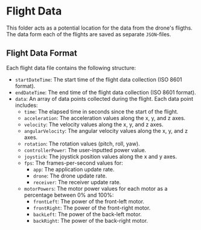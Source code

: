 # Flight Data

This folder acts as a potential location for the data from the drone's fligths. The data form each of the flights are saved as separate `JSON`-files.

## Flight Data Format

Each flight data file contains the following structure:

- `startDateTime`: The start time of the flight data collection (ISO 8601 format).
- `endDateTime`: The end time of the flight data collection (ISO 8601 format).
- `data`: An array of data points collected during the flight. Each data point includes:
  - `time`: The elapsed time in seconds since the start of the flight.
  - `acceleration`: The acceleration values along the x, y, and z axes.
  - `velocity`: The velocity values along the x, y, and z axes.
  - `angularVelocity`: The angular velocity values along the x, y, and z axes.
  - `rotation`: The rotation values (pitch, roll, yaw).
  - `controllerPower`: The user-inputted power value.
  - `joystick`: The joystick position values along the x and y axes.
  - `fps`: The frames-per-second values for:
    - `app`: The application update rate.
    - `drone`: The drone update rate.
    - `receiver`: The receiver update rate.
  - `motorPowers`: The motor power values for each motor as a percentage between 0% and 100%:
    - `frontLeft`: The power of the front-left motor.
    - `frontRight`: The power of the front-right motor.
    - `backLeft`: The power of the back-left motor.
    - `backRight`: The power of the back-right motor.

